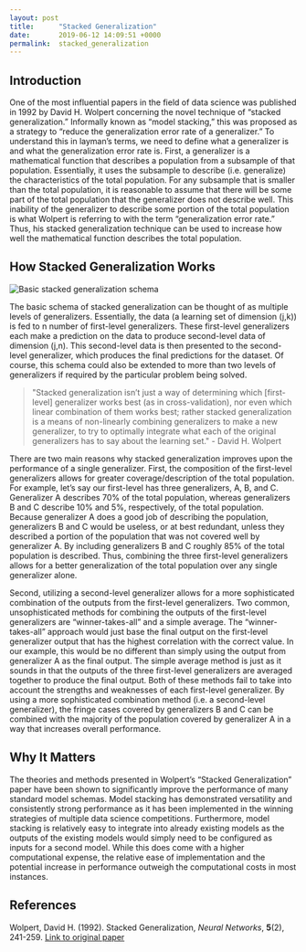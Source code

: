 ```yaml
---
layout: post
title:      "Stacked Generalization"
date:       2019-06-12 14:09:51 +0000
permalink:  stacked_generalization
---
```



## Introduction

One of the most influential papers in the field of data science was published in 1992 by David H. Wolpert concerning the novel technique of “stacked generalization.”  Informally known as “model stacking,” this was proposed as a strategy to “reduce the generalization error rate of a generalizer.” To understand this in layman’s terms, we need to define what a generalizer is and what the generalization error rate is. First, a generalizer is a mathematical function that describes a population from a subsample of that population. Essentially, it uses the subsample to describe (i.e. generalize) the characteristics of the total population. For any subsample that is smaller than the total population, it is reasonable to assume that there will be some part of the total population that the generalizer does not describe well. This inability of the generalizer to describe some portion of the total population is what Wolpert is referring to with the term “generalization error rate.” Thus, his stacked generalization technique can be used to increase how well the mathematical function describes the total population.

## How Stacked Generalization Works

![Basic stacked generalization schema](https://github.com/kpokrass/dsc-3-final-project-online-ds-ft-021119/blob/master/stacked_schema.png)

The basic schema of stacked generalization can be thought of as multiple levels of generalizers. Essentially, the data (a learning set of dimension (j,k)) is fed to n number of first-level generalizers. These first-level generalizers each make a prediction on the data to produce second-level data of dimension (j,n). This second-level data is then presented to the second-level generalizer, which produces the final predictions for the dataset. Of course, this schema could also be extended to more than two levels of generalizers if required by the particular problem being solved.

> "Stacked generalization isn’t just a way of determining which [first-level] generalizer works best (as in cross-validation), nor even which linear combination of them works best; rather stacked generalization is a means of non-linearly combining generalizers to make a new generalizer, to try to optimally integrate what each of the original generalizers has to say about the learning set." - David H. Wolpert

There are two main reasons why stacked generalization improves upon the performance of a single generalizer. First, the composition of the first-level generalizers allows for greater coverage/description of the total population. For example, let’s say our first-level has three generalizers, A, B, and C. Generalizer A describes 70% of the total population, whereas generalizers B and C describe 10% and 5%, respectively, of the total population. Because generalizer A does a good job of describing the population, generalizers B and C would be useless, or at best redundant, unless they described a portion of the population that was not covered well by generalizer A. By including generalizers B and C roughly 85% of the total population is described. Thus, combining the three first-level generalizers allows for a better generalization of the total population over any single generalizer alone.

Second, utilizing a second-level generalizer allows for a more sophisticated combination of the outputs from the first-level generalizers. Two common, unsophisticated methods for combining the outputs of the first-level generalizers are “winner-takes-all” and a simple average. The “winner-takes-all” approach would just base the final output on the first-level generalizer output that has the highest correlation with the correct value. In our example, this would be no different than simply using the output from generalizer A as the final output. The simple average method is just as it sounds in that the outputs of the three first-level generalizers are averaged together to produce the final output. Both of these methods fail to take into account the strengths and weaknesses of each first-level generalizer. By using a more sophisticated combination method (i.e. a second-level generalizer), the fringe cases covered by generalizers B and C can be combined with the majority of the population covered by generalizer A in a way that increases overall performance.

## Why It Matters

The theories and methods presented in Wolpert’s “Stacked Generalization” paper have been shown to significantly improve the performance of many standard model schemas. Model stacking has demonstrated versatility and consistently strong performance as it has been implemented in the winning strategies of multiple data science competitions. Furthermore, model stacking is relatively easy to integrate into already existing models as the outputs of the existing models would simply need to be configured as inputs for a second model. While this does come with a higher computational expense, the relative ease of implementation and the potential increase in performance outweigh the computational costs in most instances.


## References
Wolpert, David H. (1992). Stacked Generalization, *Neural Networks*, **5**(2), 241-259.
[Link to original paper](http://citeseerx.ist.psu.edu/viewdoc/download;jsessionid=6CB61B8B36A1873CF487D97E36F25BBB?doi=10.1.1.56.1533&rep=rep1&type=pdf)


